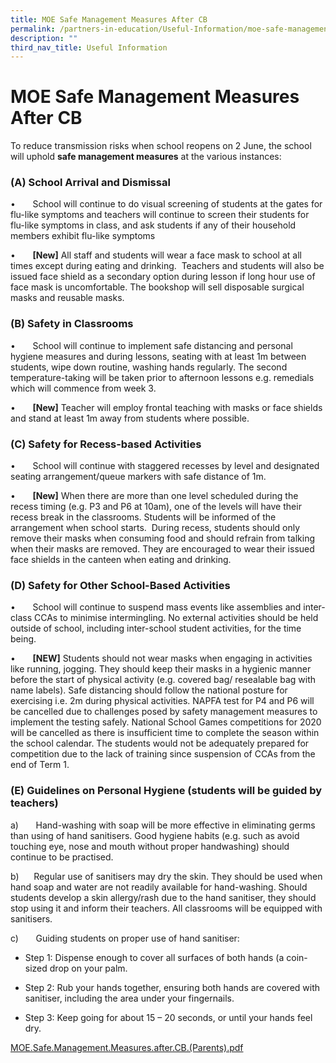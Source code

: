 ```yaml
---
title: MOE Safe Management Measures After CB
permalink: /partners-in-education/Useful-Information/moe-safe-management-measures-after-cb/
description: ""
third_nav_title: Useful Information
---
```

# MOE Safe Management Measures After CB
To reduce transmission risks when school reopens on 2 June, the school will uphold **safe management measures** at the various instances:

### (A) School Arrival and Dismissal

•       School will continue to do visual screening of students at the gates for flu-like symptoms and teachers will continue to screen their students for flu-like symptoms in class, and ask students if any of their household members exhibit flu-like symptoms

•       **\[New\]** All staff and students will wear a face mask to school at all times except during eating and drinking.  Teachers and students will also be issued face shield as a secondary option during lesson if long hour use of face mask is uncomfortable. The bookshop will sell disposable surgical masks and reusable masks.

### (B) Safety in Classrooms

•       School will continue to implement safe distancing and personal hygiene measures and during lessons, seating with at least 1m between students, wipe down routine, washing hands regularly. The second temperature-taking will be taken prior to afternoon lessons e.g. remedials which will commence from week 3.

•       **\[New\]** Teacher will employ frontal teaching with masks or face shields and stand at least 1m away from students where possible.

### (C) Safety for Recess-based Activities

•       School will continue with staggered recesses by level and designated seating arrangement/queue markers with safe distance of 1m.

•       **\[New\]** When there are more than one level scheduled during the recess timing (e.g. P3 and P6 at 10am), one of the levels will have their recess break in the classrooms. Students will be informed of the arrangement when school starts.  During recess, students should only remove their masks when consuming food and should refrain from talking when their masks are removed. They are encouraged to wear their issued face shields in the canteen when eating and drinking.

### (D) Safety for Other School-Based Activities

•       School will continue to suspend mass events like assemblies and inter-class CCAs to minimise intermingling. No external activities should be held outside of school, including inter-school student activities, for the time being.

•       **\[NEW\]** Students should not wear masks when engaging in activities like running, jogging. They should keep their masks in a hygienic manner before the start of physical activity (e.g. covered bag/ resealable bag with name labels). Safe distancing should follow the national posture for exercising i.e. 2m during physical activities. NAPFA test for P4 and P6 will be cancelled due to challenges posed by safety management measures to implement the testing safely. National School Games competitions for 2020 will be cancelled as there is insufficient time to complete the season within the school calendar. The students would not be adequately prepared for competition due to the lack of training since suspension of CCAs from the end of Term 1.

### (E) Guidelines on Personal Hygiene (students will be guided by teachers)

a)       Hand-washing with soap will be more effective in eliminating germs than using of hand sanitisers. Good hygiene habits (e.g. such as avoid touching eye, nose and mouth without proper handwashing) should continue to be practised. 

b)      Regular use of sanitisers may dry the skin. They should be used when hand soap and water are not readily available for hand-washing. Should students develop a skin allergy/rash due to the hand sanitiser, they should stop using it and inform their teachers. All classrooms will be equipped with sanitisers.

c)       Guiding students on proper use of hand sanitiser:

*   Step 1: Dispense enough to cover all surfaces of both hands (a coin-sized drop on your palm.

*   Step 2: Rub your hands together, ensuring both hands are covered with sanitiser, including the area under your fingernails.

*   Step 3: Keep going for about 15 – 20 seconds, or until your hands feel dry.


[MOE.Safe.Management.Measures.after.CB.(Parents).pdf](https://greenridgepri.moe.edu.sg/qql/slot/u547/General/MOE.Safe.Management.Measures.after.CB.(Parents).pdf)